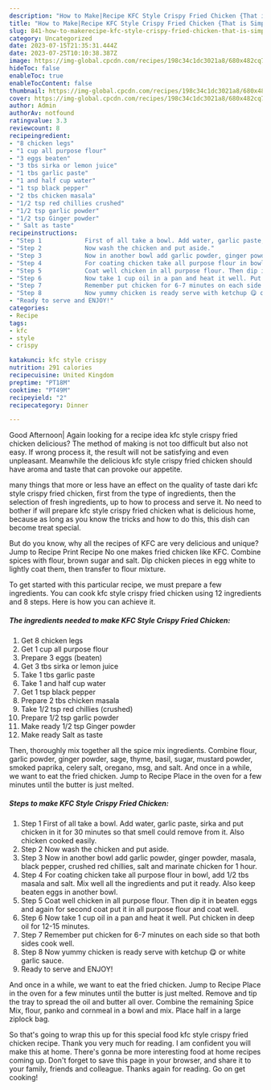 ```yaml
---
description: "How to Make|Recipe KFC Style Crispy Fried Chicken {That is Simple"
title: "How to Make|Recipe KFC Style Crispy Fried Chicken {That is Simple"
slug: 841-how-to-makerecipe-kfc-style-crispy-fried-chicken-that-is-simple
category: Uncategorized
date: 2023-07-15T21:35:31.444Z
date: 2023-07-25T10:10:38.387Z
image: https://img-global.cpcdn.com/recipes/198c34c1dc3021a8/680x482cq70/kfc-style-crispy-fried-chicken-recipe-main-photo.jpg
hideToc: false
enableToc: true
enableTocContent: false
thumbnail: https://img-global.cpcdn.com/recipes/198c34c1dc3021a8/680x482cq70/kfc-style-crispy-fried-chicken-recipe-main-photo.jpg
cover: https://img-global.cpcdn.com/recipes/198c34c1dc3021a8/680x482cq70/kfc-style-crispy-fried-chicken-recipe-main-photo.jpg
author: Admin
authorAv: notfound
ratingvalue: 3.3
reviewcount: 8
recipeingredient:
- "8 chicken legs"
- "1 cup all purpose flour"
- "3 eggs beaten"
- "3 tbs sirka or lemon juice"
- "1 tbs garlic paste"
- "1 and half cup water"
- "1 tsp black pepper"
- "2 tbs chicken masala"
- "1/2 tsp red chillies crushed"
- "1/2 tsp garlic powder"
- "1/2 tsp Ginger powder"
- " Salt as taste"
recipeinstructions:
- "Step 1            First of all take a bowl. Add water, garlic paste, sirka and put chicken in it for 30 minutes so that smell could remove from it. Also chicken cooked easily."
- "Step 2            Now wash the chicken and put aside."
- "Step 3            Now in another bowl add garlic powder, ginger powder, masala, black pepper, crushed red chillies, salt and marinate chicken for 1 hour."
- "Step 4            For coating chicken take all purpose flour in bowl, add 1/2 tbs masala and salt. Mix well all the ingredients and put it ready. Also keep beaten eggs in another bowl."
- "Step 5            Coat well chicken in all purpose flour. Then dip it in beaten eggs and again for second coat put it in all purpose flour and coat well."
- "Step 6            Now take 1 cup oil in a pan and heat it well. Put chicken in deep oil for 12-15 minutes."
- "Step 7            Remember put chicken for 6-7 minutes on each side so that both sides cook well."
- "Step 8            Now yummy chicken is ready serve with ketchup 😋 or white garlic sauce."
- "Ready to serve and ENJOY!"
categories:
- Recipe
tags:
- kfc
- style
- crispy

katakunci: kfc style crispy 
nutrition: 291 calories
recipecuisine: United Kingdom
preptime: "PT18M"
cooktime: "PT49M"
recipeyield: "2"
recipecategory: Dinner

---
```



Good Afternoon| Again looking for a recipe idea kfc style crispy fried chicken delicious? The method of making is not too difficult but also not easy. If wrong process it, the result will not be satisfying and even unpleasant. Meanwhile the delicious kfc style crispy fried chicken should have aroma and taste that can provoke our appetite.






many things that more or less have an effect on the quality of taste dari kfc style crispy fried chicken, first from the type of ingredients, then the selection of fresh ingredients, up to how to process and serve it. No need to bother if will prepare kfc style crispy fried chicken what is delicious home, because as long as you know the tricks and how to do this, this dish can become treat special.


But do you know, why all the recipes of KFC are very delicious and unique? Jump to Recipe Print Recipe No one makes fried chicken like KFC. Combine spices with flour, brown sugar and salt. Dip chicken pieces in egg white to lightly coat them, then transfer to flour mixture.


To get started with this particular recipe, we must prepare a few ingredients. You can cook kfc style crispy fried chicken using 12 ingredients and 8 steps. Here is how you can achieve it.

<!--inarticleads1-->

##### The ingredients needed to make KFC Style Crispy Fried Chicken:

1. Get 8 chicken legs
1. Get 1 cup all purpose flour
1. Prepare 3 eggs (beaten)
1. Get 3 tbs sirka or lemon juice
1. Take 1 tbs garlic paste
1. Take 1 and half cup water
1. Get 1 tsp black pepper
1. Prepare 2 tbs chicken masala
1. Take 1/2 tsp red chillies (crushed)
1. Prepare 1/2 tsp garlic powder
1. Make ready 1/2 tsp Ginger powder
1. Make ready  Salt as taste


Then, thoroughly mix together all the spice mix ingredients. Combine flour, garlic powder, ginger powder, sage, thyme, basil, sugar, mustard powder, smoked paprika, celery salt, oregano, msg, and salt. And once in a while, we want to eat the fried chicken. Jump to Recipe Place in the oven for a few minutes until the butter is just melted. 

<!--inarticleads2-->

##### Steps to make KFC Style Crispy Fried Chicken:

1. Step 1            First of all take a bowl. Add water, garlic paste, sirka and put chicken in it for 30 minutes so that smell could remove from it. Also chicken cooked easily.
1. Step 2            Now wash the chicken and put aside.
1. Step 3            Now in another bowl add garlic powder, ginger powder, masala, black pepper, crushed red chillies, salt and marinate chicken for 1 hour.
1. Step 4            For coating chicken take all purpose flour in bowl, add 1/2 tbs masala and salt. Mix well all the ingredients and put it ready. Also keep beaten eggs in another bowl.
1. Step 5            Coat well chicken in all purpose flour. Then dip it in beaten eggs and again for second coat put it in all purpose flour and coat well.
1. Step 6            Now take 1 cup oil in a pan and heat it well. Put chicken in deep oil for 12-15 minutes.
1. Step 7            Remember put chicken for 6-7 minutes on each side so that both sides cook well.
1. Step 8            Now yummy chicken is ready serve with ketchup 😋 or white garlic sauce.
1. Ready to serve and ENJOY!

And once in a while, we want to eat the fried chicken. Jump to Recipe Place in the oven for a few minutes until the butter is just melted. Remove and tip the tray to spread the oil and butter all over. Combine the remaining Spice Mix, flour, panko and cornmeal in a bowl and mix. Place half in a large ziplock bag. 

So that's going to wrap this up for this special food kfc style crispy fried chicken recipe. Thank you very much for reading. I am confident you will make this at home. There's gonna be more interesting food at home recipes coming up. Don't forget to save this page in your browser, and share it to your family, friends and colleague. Thanks again for reading. Go on get cooking!
